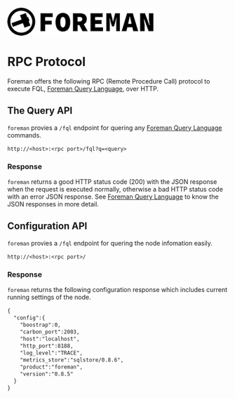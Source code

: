 ![logo](./img/icon.png)

# RPC Protocol

Foreman offers the following RPC (Remote Procedure Call) protocol to execute FQL, [Foreman Query Language](dsl.md), over HTTP.

## The Query API

`foreman` provies a `/fql` endpoint for quering any [Foreman Query Language](dsl.md) commands.

```
http://<host>:<rpc port>/fql?q=<query>
```

### Response

`foreman` returns a good HTTP status code (200) with the JSON response when the request is executed normally, otherwise a bad HTTP status code with an error JSON response. See [Foreman Query Language](dsl.md) to know the JSON responses in more detail. 

## Configuration API

`foreman` provies a `/fql` endpoint for quering the node infomation easily.

```
http://<host>:<rpc port>/
```

### Response 

`foreman` returns the following configuration response which includes current running settings of the node.

```
{
  "config":{
    "boostrap":0,
    "carbon_port":2003,
    "host":"localhost",
    "http_port":8188, 
    "log_level":"TRACE",
    "metrics_store":"sqlstore/0.8.6",
    "product":"foreman",
    "version":"0.8.5"
  }
}
```
